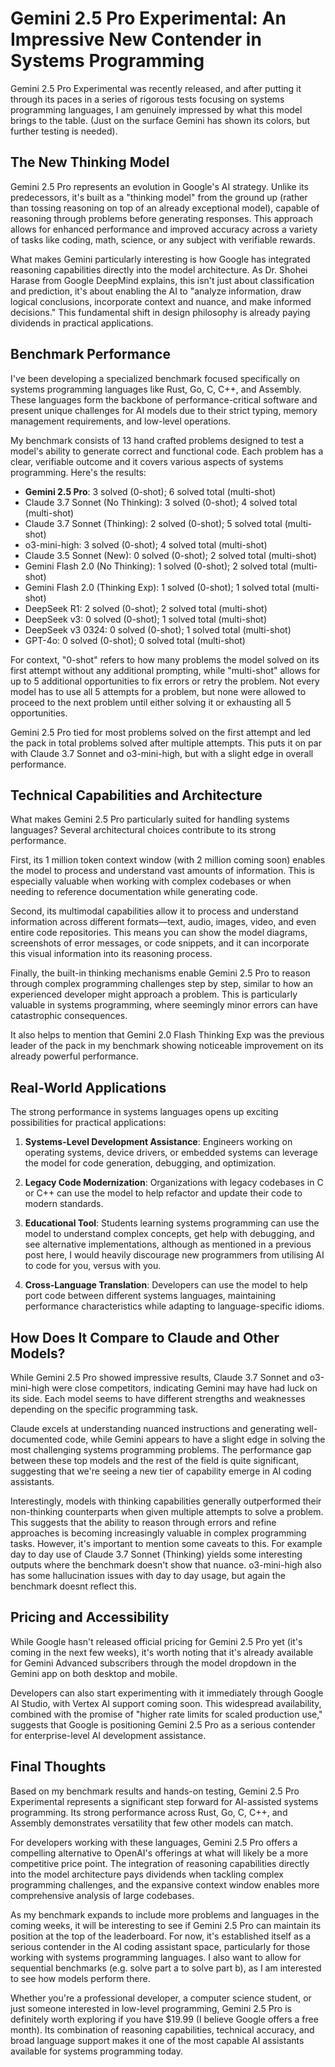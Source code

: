 # Gemini 2.5 Pro Experimental: An Impressive New Contender in Systems Programming

Gemini 2.5 Pro Experimental was recently released, and after putting it through its paces in a series of rigorous tests focusing on systems programming languages, I am genuinely impressed by what this model brings to the table. (Just on the surface Gemini has shown its colors, but further testing is needed).

## The New Thinking Model

Gemini 2.5 Pro represents an evolution in Google's AI strategy. Unlike its predecessors, it's built as a "thinking model" from the ground up (rather than tossing reasoning on top of an already exceptional model), capable of reasoning through problems before generating responses. This approach allows for enhanced performance and improved accuracy across a variety of tasks like coding, math, science, or any subject with verifiable rewards.

What makes Gemini particularly interesting is how Google has integrated reasoning capabilities directly into the model architecture. As Dr. Shohei Harase from Google DeepMind explains, this isn't just about classification and prediction, it's about enabling the AI to "analyze information, draw logical conclusions, incorporate context and nuance, and make informed decisions." This fundamental shift in design philosophy is already paying dividends in practical applications.

## Benchmark Performance

I've been developing a specialized benchmark focused specifically on systems programming languages like Rust, Go, C, C++, and Assembly. These languages form the backbone of performance-critical software and present unique challenges for AI models due to their strict typing, memory management requirements, and low-level operations.

My benchmark consists of 13 hand crafted problems designed to test a model's ability to generate correct and functional code. Each problem has a clear, verifiable outcome and it covers various aspects of systems programming. Here's the results:

- **Gemini 2.5 Pro**: 3 solved (0-shot); 6 solved total (multi-shot)
- Claude 3.7 Sonnet (No Thinking): 3 solved (0-shot); 4 solved total (multi-shot)
- Claude 3.7 Sonnet (Thinking): 2 solved (0-shot); 5 solved total (multi-shot)
- o3-mini-high: 3 solved (0-shot); 4 solved total (multi-shot)
- Claude 3.5 Sonnet (New): 0 solved (0-shot); 2 solved total (multi-shot)
- Gemini Flash 2.0 (No Thinking): 1 solved (0-shot); 2 solved total (multi-shot)
- Gemini Flash 2.0 (Thinking Exp): 1 solved (0-shot); 1 solved total (multi-shot)
- DeepSeek R1: 2 solved (0-shot); 2 solved total (multi-shot)
- DeepSeek v3: 0 solved (0-shot); 1 solved total (multi-shot)
- DeepSeek v3 0324: 0 solved (0-shot); 1 solved total (multi-shot)
- GPT-4o: 0 solved (0-shot); 0 solved total (multi-shot)

For context, "0-shot" refers to how many problems the model solved on its first attempt without any additional prompting, while "multi-shot" allows for up to 5 additional opportunities to fix errors or retry the problem. Not every model has to use all 5 attempts for a problem, but none were allowed to proceed to the next problem until either solving it or exhausting all 5 opportunities.

Gemini 2.5 Pro tied for most problems solved on the first attempt and led the pack in total problems solved after multiple attempts. This puts it on par with Claude 3.7 Sonnet and o3-mini-high, but with a slight edge in overall performance.

## Technical Capabilities and Architecture

What makes Gemini 2.5 Pro particularly suited for handling systems languages? Several architectural choices contribute to its strong performance.

First, its 1 million token context window (with 2 million coming soon) enables the model to process and understand vast amounts of information. This is especially valuable when working with complex codebases or when needing to reference documentation while generating code.

Second, its multimodal capabilities allow it to process and understand information across different formats—text, audio, images, video, and even entire code repositories. This means you can show the model diagrams, screenshots of error messages, or code snippets, and it can incorporate this visual information into its reasoning process.

Finally, the built-in thinking mechanisms enable Gemini 2.5 Pro to reason through complex programming challenges step by step, similar to how an experienced developer might approach a problem. This is particularly valuable in systems programming, where seemingly minor errors can have catastrophic consequences.

It also helps to mention that Gemini 2.0 Flash Thinking Exp was the previous leader of the pack in my benchmark showing noticeable improvement on its already powerful performance.

## Real-World Applications

The strong performance in systems languages opens up exciting possibilities for practical applications:

1. **Systems-Level Development Assistance**: Engineers working on operating systems, device drivers, or embedded systems can leverage the model for code generation, debugging, and optimization.

2. **Legacy Code Modernization**: Organizations with legacy codebases in C or C++ can use the model to help refactor and update their code to modern standards.

3. **Educational Tool**: Students learning systems programming can use the model to understand complex concepts, get help with debugging, and see alternative implementations, although as mentioned in a previous post here, I would heavily discourage new programmers from utilising AI to code for you, versus with you.

4. **Cross-Language Translation**: Developers can use the model to help port code between different systems languages, maintaining performance characteristics while adapting to language-specific idioms.

## How Does It Compare to Claude and Other Models?

While Gemini 2.5 Pro showed impressive results, Claude 3.7 Sonnet and o3-mini-high were close competitors, indicating Gemini may have had luck on its side. Each model seems to have different strengths and weaknesses depending on the specific programming task.

Claude excels at understanding nuanced instructions and generating well-documented code, while Gemini appears to have a slight edge in solving the most challenging systems programming problems. The performance gap between these top models and the rest of the field is quite significant, suggesting that we're seeing a new tier of capability emerge in AI coding assistants.

Interestingly, models with thinking capabilities generally outperformed their non-thinking counterparts when given multiple attempts to solve a problem. This suggests that the ability to reason through errors and refine approaches is becoming increasingly valuable in complex programming tasks. However, it's important to mention some caveats to this. For example day to day use of Claude 3.7 Sonnet (Thinking) yields some interesting outputs where the benchmark doesn't show that nuance. o3-mini-high also has some hallucination issues with day to day usage, but again the benchmark doesnt reflect this.

## Pricing and Accessibility

While Google hasn't released official pricing for Gemini 2.5 Pro yet (it's coming in the next few weeks), it's worth noting that it's already available for Gemini Advanced subscribers through the model dropdown in the Gemini app on both desktop and mobile.

Developers can also start experimenting with it immediately through Google AI Studio, with Vertex AI support coming soon. This widespread availability, combined with the promise of "higher rate limits for scaled production use," suggests that Google is positioning Gemini 2.5 Pro as a serious contender for enterprise-level AI development assistance.

## Final Thoughts

Based on my benchmark results and hands-on testing, Gemini 2.5 Pro Experimental represents a significant step forward for AI-assisted systems programming. Its strong performance across Rust, Go, C, C++, and Assembly demonstrates versatility that few other models can match.

For developers working with these languages, Gemini 2.5 Pro offers a compelling alternative to OpenAI's offerings at what will likely be a more competitive price point. The integration of reasoning capabilities directly into the model architecture pays dividends when tackling complex programming challenges, and the expansive context window enables more comprehensive analysis of large codebases.

As my benchmark expands to include more problems and languages in the coming weeks, it will be interesting to see if Gemini 2.5 Pro can maintain its position at the top of the leaderboard. For now, it's established itself as a serious contender in the AI coding assistant space, particularly for those working with systems programming languages. I also want to allow for sequential benchmarks (e.g. solve part a to solve part b), as I am interested to see how models perform there.

Whether you're a professional developer, a computer science student, or just someone interested in low-level programming, Gemini 2.5 Pro is definitely worth exploring if you have $19.99 (I believe Google offers a free month). Its combination of reasoning capabilities, technical accuracy, and broad language support makes it one of the most capable AI assistants available for systems programming today.